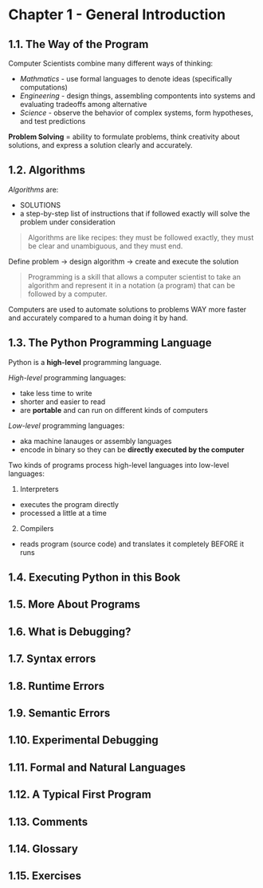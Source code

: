 # Chapter 1 - General Introduction

## 1.1. The Way of the Program

Computer Scientists combine many different ways of thinking:
- _Mathmatics_ - use formal languages to denote ideas (specifically computations)
- _Engineering_ - design things, assembling compontents into systems and evaluating tradeoffs among alternative
- _Science_ - observe the behavior of complex systems, form hypotheses, and test predictions

__Problem Solving__ = ability to formulate problems, think creativity about solutions, and express a solution clearly and accurately.

## 1.2. Algorithms

_Algorithms_ are:
- SOLUTIONS
- a step-by-step list of instructions that if followed exactly will solve the problem under consideration

>Algorithms are like recipes: they must be followed exactly, they must be clear and unambiguous, and they must end.

Define problem -> design algorithm -> create and execute the solution

>Programming is a skill that allows a computer scientist to take an algorithm and represent it in a notation (a program) that can be followed by a computer.

Computers are used to automate solutions to problems WAY more faster and accurately compared to a human doing it by hand.

## 1.3. The Python Programming Language

Python is a __high-level__ programming language.

_High-level_ programming languages:
- take less time to write
- shorter and easier to read
- are __portable__ and can run on different kinds of computers

_Low-level_ programming languages:
- aka machine lanauges or assembly languages
- encode in binary so they can be __directly executed by the computer__

Two kinds of programs process high-level languages into low-level languages:
1) Interpreters
- executes the program directly
- processed a little at a time

2) Compilers
- reads program (source code) and translates it completely BEFORE it runs


## 1.4. Executing Python in this Book
## 1.5. More About Programs
## 1.6. What is Debugging?
## 1.7. Syntax errors
## 1.8. Runtime Errors
## 1.9. Semantic Errors
## 1.10. Experimental Debugging
## 1.11. Formal and Natural Languages
## 1.12. A Typical First Program
## 1.13. Comments
## 1.14. Glossary
## 1.15. Exercises
